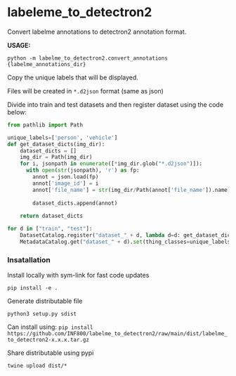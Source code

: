 # labeleme_to_detectron2

Convert labelme annotations to detectron2 annotation format.


**USAGE:**

```
python -m labelme_to_detectron2.convert_annotations {labelme_annotations_dir}
```

Copy the unique labels that will be displayed.

Files will be created in `*.d2json` format (same as json)

Divide into train and test datasets and then register dataset using the code below:

```python
from pathlib import Path

unique_labels=['person', 'vehicle']
def get_dataset_dicts(img_dir):
    dataset_dicts = []
    img_dir = Path(img_dir)
    for i, jsonpath in enumerate([*img_dir.glob("*.d2json")]):
      with open(str(jsonpath), 'r') as fp:
        annot = json.load(fp)
        annot['image_id'] = i
        annot['file_name'] = str(img_dir/Path(annot['file_name']).name) 
        
        dataset_dicts.append(annot)
    
    return dataset_dicts

for d in ["train", "test"]:
    DatasetCatalog.register("dataset_" + d, lambda d=d: get_dataset_dicts(f"{base}/{d}"))
    MetadataCatalog.get("dataset_" + d).set(thing_classes=unique_labels)
```


### Insatallation

Install locally with sym-link for fast code updates
```
pip install -e .
```

Generate distributable file
```
python3 setup.py sdist
```
Can install using: `pip install https://github.com/INF800/labelme_to_detectron2/raw/main/dist/labelme_to_detectron2-x.x.x.tar.gz`

Share distributable using pypi
```
twine upload dist/* 
```
